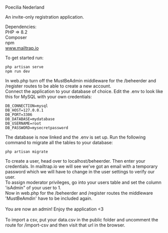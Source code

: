 Poecilia Nederland

An invite-only registration application.

Dependencies: <br>
PHP => 8.2 <br>
Composer <br>
npm <br>
www.mailtrap.io

To get started run:
```
php artisan serve
npm run dev
```
In web.php turn off the MustBeAdmin middleware for the /beheerder and /register routes to be able to create a new account. <br>
Connect the application to your database of choice. Edit the .env to look like this for MySQL with your own credentials: <br>
```
DB_CONNECTION=mysql
DB_HOST=127.0.0.1
DB_PORT=3306
DB_DATABASE=mydatabase
DB_USERNAME=root
DB_PASSWORD=mysecretpassword

```

The database is now linked and the .env is set up. Run the following command to migrate all the tables to your database:
```
php artisan migrate
```

To create a user, head over to localhost/beheerder. Then enter your credentials. In mailtrap.io we will see we've got an email with a temporary password which we will have to change in the user settings to verify our user. <br>
To assign moderator privileges, go into your users table and set the column 'isAdmin" of your user to 1. <br>
Now in web.php for the /beheerder and /register routes the middleware 'MustBeAmdin' have to be included again. <br>
<br>
You are now an admin! Enjoy the application <3 <br>
<br>
To import a csv, put your data.csv in the public folder and uncomment the route for /import-csv and then visit that url in the browser.





